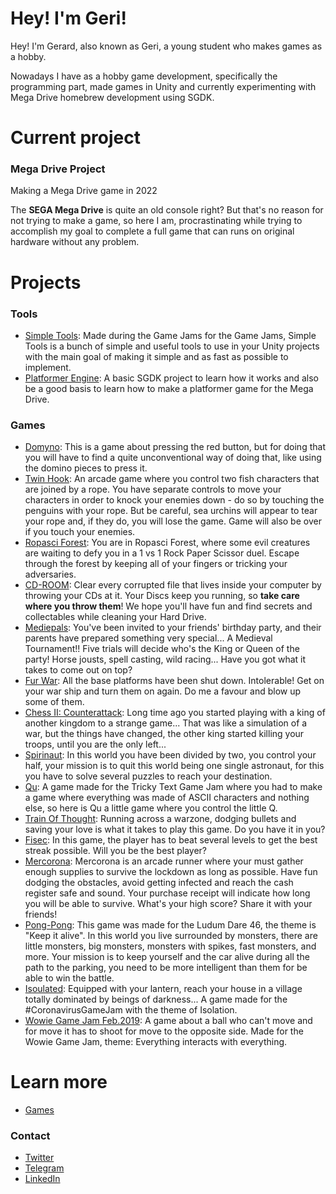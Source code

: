# Hey! I'm Geri!

Hey! I'm Gerard, also known as Geri, a young student who makes games as a hobby.

Nowadays I have as a hobby game development, specifically the programming part, made games in Unity and currently experimenting with Mega Drive homebrew development using SGDK.

# Current project

### Mega Drive Project

Making a Mega Drive game in 2022

The **SEGA Mega Drive** is quite an old console right? But that's no reason for not trying to make a game, so here I am, procrastinating while trying to accomplish my goal to complete a full game that can runs on original hardware without any problem.

# Projects

### Tools

- [Simple Tools](https://github.com/GerardGascon/SimpleTools): Made during the Game Jams for the Game Jams, Simple Tools is a bunch of simple and useful tools to use in your Unity projects with the main goal of making it simple and as fast as possible to implement.
- [Platformer Engine](https://github.com/GerardGascon/PlatformerEngine): A basic SGDK project to learn how it works and also be a good basis to learn how to make a platformer game for the Mega Drive.

### Games

- [Domyno](https://geri8.itch.io/domyno): This is a game about pressing the red button, but for doing that you will have to find a quite unconventional way of doing that, like using the domino pieces to press it.
- [Twin Hook](https://geri8.itch.io/twin-hook): An arcade game where you control two fish characters that are joined by a rope. You have separate controls to move your characters in order to knock your enemies down - do so by touching the penguins with your rope. But be careful, sea urchins will appear to tear your rope and, if they do, you will lose the game. Game will also be over if you touch your enemies.
- [Ropasci Forest](https://geri8.itch.io/ropasci-forest): You are in Ropasci Forest, where some evil creatures are waiting to defy you in a 1 vs 1 Rock Paper Scissor duel. Escape through the forest by keeping all of your fingers or tricking your adversaries.
- [CD-ROOM](https://charliebluewood.itch.io/cd-room): Clear every corrupted file that lives inside your computer by throwing your CDs at it. Your Discs keep you running, so **take care where you throw them**! We hope you'll have fun and find secrets and collectables while cleaning your Hard Drive.
- [Mediepals](https://geri8.itch.io/mediepals): You've been invited to your friends' birthday party, and their parents have prepared something very special... A Medieval Tournament!! Five trials will decide who's the King or Queen of the party! Horse jousts, spell casting, wild racing... Have you got what it takes to come out on top?
- [Fur War](https://geri8.itch.io/fur-war): All the base platforms have been shut down. Intolerable! Get on your war ship and turn them on again. Do me a favour and blow up some of them.
- [Chess II: Counterattack](https://geri8.itch.io/chess2-counterattack):  Long time ago you started playing with a king of another kingdom to a strange game... That was like a simulation of a war, but the things have changed, the other king started killing your troops, until you are the only left...
- [Spirinaut](https://geri8.itch.io/spirinaut): In this world you have been divided by two, you control your half, your mission is to quit this world being one single astronaut, for this you have to solve several puzzles to reach your destination.
- [Qu](https://geri8.itch.io/qu): A game made for the Tricky Text Game Jam where you had to make a game where everything was made of ASCII characters and nothing else, so here is Qu a little game where you control the little Q.
- [Train Of Thought](https://teamdoss.itch.io/train-of-thought): Running across a warzone, dodging bullets and saving your love is what it takes to play this game. Do you have it in you?
- [Fisec](https://geri8.itch.io/fisec): In this game, the player has to beat several levels to get the best streak possible. Will you be the best player?
- [Mercorona](https://geri8.itch.io/mercorona): Mercorona is an arcade runner where your must gather enough supplies to survive the lockdown as long as possible. Have fun dodging the obstacles, avoid getting infected and reach the cash register safe and sound. Your purchase receipt will indicate how long you will be able to survive. What's your high score? Share it with your friends!
- [Pong-Pong](https://geri8.itch.io/pong-pong): This game was made for the Ludum Dare 46, the theme is "Keep it alive". In this world you live surrounded by monsters, there are little monsters, big monsters, monsters with spikes, fast monsters, and more. Your mission is to keep yourself and the car alive during all the path to the parking, you need to be more intelligent than them for be able to win the battle.
- [Isoulated](https://geri8.itch.io/isoulated): Equipped with your lantern, reach your house in a village totally dominated by beings of darkness... A game made for the #CoronavirusGameJam with the theme of Isolation.
- [Wowie Game Jam Feb.2019](https://geri8.itch.io/wowie-game-jam): A game about a ball who can't move and for move it has to shoot for move to the opposite side. Made for the Wowie Game Jam, theme: Everything interacts with everything.

# Learn more

- [Games](https://geri8.itch.io/)

### Contact

- [Twitter](https://twitter.com/G_of_Geri)
- [Telegram](https://t.me/G_of_Geri)
- [LinkedIn](https://www.linkedin.com/in/gerardgasconmoline/)
